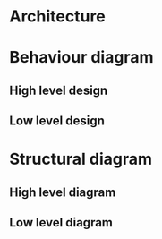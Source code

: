 # Architecture
# Behaviour diagram
## High level design

## Low level design

# Structural diagram
## High level diagram

## Low level diagram
